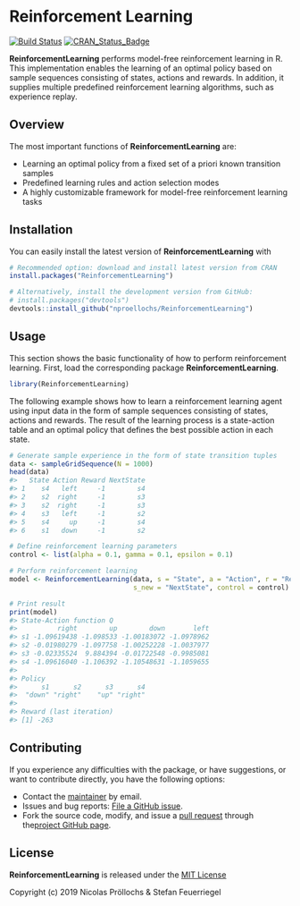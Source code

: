 
<!-- README.md is generated from README.Rmd. Please edit that file -->

# Reinforcement Learning

[![Build
Status](https://travis-ci.org/nproellochs/ReinforcementLearning.svg?branch=master)](https://travis-ci.org/nproellochs/ReinforcementLearning)
[![CRAN\_Status\_Badge](http://www.r-pkg.org/badges/version/ReinforcementLearning)](https://cran.r-project.org/package=ReinforcementLearning)

**ReinforcementLearning** performs model-free reinforcement learning in
R. This implementation enables the learning of an optimal policy based
on sample sequences consisting of states, actions and rewards. In
addition, it supplies multiple predefined reinforcement learning
algorithms, such as experience replay.

## Overview

The most important functions of **ReinforcementLearning** are:

  - Learning an optimal policy from a fixed set of a priori known
    transition samples
  - Predefined learning rules and action selection modes
  - A highly customizable framework for model-free reinforcement
    learning tasks

## Installation

You can easily install the latest version of **ReinforcementLearning**
with

``` r
# Recommended option: download and install latest version from CRAN
install.packages("ReinforcementLearning")

# Alternatively, install the development version from GitHub:
# install.packages("devtools")
devtools::install_github("nproellochs/ReinforcementLearning")
```

## Usage

This section shows the basic functionality of how to perform
reinforcement learning. First, load the corresponding package
**ReinforcementLearning**.

``` r
library(ReinforcementLearning)
```

The following example shows how to learn a reinforcement learning agent
using input data in the form of sample sequences consisting of states,
actions and rewards. The result of the learning process is a
state-action table and an optimal policy that defines the best possible
action in each state.

``` r
# Generate sample experience in the form of state transition tuples
data <- sampleGridSequence(N = 1000)
head(data)
#>   State Action Reward NextState
#> 1    s4   left     -1        s4
#> 2    s2  right     -1        s3
#> 3    s2  right     -1        s3
#> 4    s3   left     -1        s2
#> 5    s4     up     -1        s4
#> 6    s1   down     -1        s2

# Define reinforcement learning parameters
control <- list(alpha = 0.1, gamma = 0.1, epsilon = 0.1)

# Perform reinforcement learning
model <- ReinforcementLearning(data, s = "State", a = "Action", r = "Reward", 
                               s_new = "NextState", control = control)

# Print result
print(model)
#> State-Action function Q
#>          right        up        down       left
#> s1 -1.09619438 -1.098533 -1.00183072 -1.0978962
#> s2 -0.01980279 -1.097758 -1.00252228 -1.0037977
#> s3 -0.02335524  9.884394 -0.01722548 -0.9985081
#> s4 -1.09616040 -1.106392 -1.10548631 -1.1059655
#> 
#> Policy
#>      s1      s2      s3      s4 
#>  "down" "right"    "up" "right" 
#> 
#> Reward (last iteration)
#> [1] -263
```

## Contributing

If you experience any difficulties with the package, or have
suggestions, or want to contribute directly, you have the following
options:

  - Contact the [maintainer](mailto:nicolas.proellochs@wi.jlug.de) by
    email.
  - Issues and bug reports: [File a GitHub
    issue](https://github.com/nproellochs/ReinforcementLearning/issues).
  - Fork the source code, modify, and issue a [pull
    request](https://help.github.com/articles/creating-a-pull-request-from-a-fork/)
    through the[project GitHub
    page](https://github.com/nproellochs/ReinforcementLearning).

## License

**ReinforcementLearning** is released under the [MIT
License](https://opensource.org/licenses/MIT)

Copyright (c) 2019 Nicolas Pröllochs & Stefan Feuerriegel
